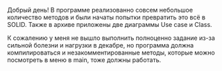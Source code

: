 Добрый день!
В программе реализованно совсем небольшое количество методов и были начаты попытки превратить это всё в SOLID. Также в архиве приложены две диаграммы Use case и Class.

К сожалению у меня не вышло выполнить полноценно задание из-за сильной болезни и нагрузки в декабре, 
но программа должна компилироваться и незакомментированные методы, которые можно посмотреть в меню в main, тоже должны работать. 



